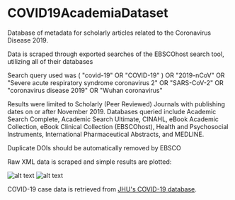 # COVID19AcademiaDataset
Database of metadata for scholarly articles related to the Coronavirus Disease 2019.

Data is scraped through exported searches of the EBSCOhost search tool, utilizing all of their databases

Search query used was 
( "covid-19" OR "COVID-19" ) OR 
"2019-nCoV" OR 
"Severe acute respiratory syndrome coronavirus 2" OR 
"SARS-CoV-2" OR 
"coronavirus disease 2019" OR 
"Wuhan coronavirus"

Results were limited to Scholarly (Peer Reviewed) Journals with publishing dates on or after November 2019. Databases queried include Academic Search Complete,  Academic Search Ultimate, CINAHL, eBook Academic Collection, eBook Clinical Collection (EBSCOhost), Health and Psychosocial Instruments, International Pharmaceutical Abstracts, and MEDLINE.

Duplicate DOIs should be automatically removed by EBSCO

Raw XML data is scraped and simple results are plotted:

![alt text](https://raw.githubusercontent.com/jakesmells/COVID19AcademiaDataset/master/Images/COVID-19_Publications_per_Day.png)
![alt text](https://raw.githubusercontent.com/jakesmells/COVID19AcademiaDataset/master/Images/COVID-19_Total_Publications.png)

COVID-19 case data is retrieved from [JHU's COVID-19 database](https://github.com/CSSEGISandData/COVID-19).
